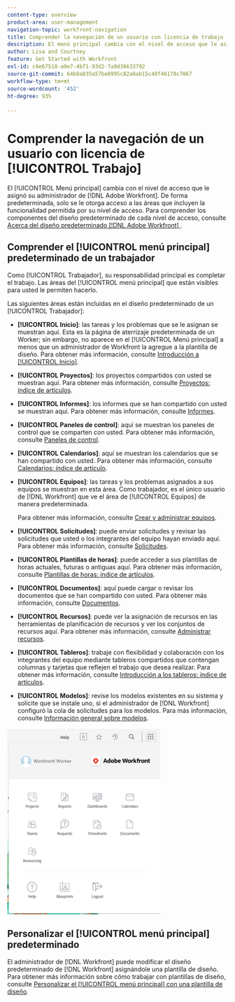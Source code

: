 ```yaml
---
content-type: overview
product-area: user-management
navigation-topic: workfront-navigation
title: Comprender la navegación de un usuario con licencia de trabajo
description: El menú principal cambia con el nivel de acceso que le asignó su administrador de  [!DNL Adobe Workfront] . De forma predeterminada, solo se le otorga acceso a las áreas que incluyen la funcionalidad permitida por su nivel de acceso.
author: Lisa and Courtney
feature: Get Started with Workfront
exl-id: c6e67518-a9e7-4b71-93d2-7a9d36633792
source-git-commit: 64b8a835a57be8995c82a0ab15c40f46170c7067
workflow-type: tm+mt
source-wordcount: '452'
ht-degree: 93%

---
```


# Comprender la navegación de un usuario con licencia de [!UICONTROL Trabajo]

El [!UICONTROL Menú principal] cambia con el nivel de acceso que le asignó su administrador de [!DNL Adobe Workfront]. De forma predeterminada, solo se le otorga acceso a las áreas que incluyen la funcionalidad permitida por su nivel de acceso. Para comprender los componentes del diseño predeterminado de cada nivel de acceso, consulte [Acerca del diseño predeterminado [!DNL Adobe Workfront] ](../../../administration-and-setup/customize-workfront/use-layout-templates/about-the-default-wf-layout.md).

## Comprender el [!UICONTROL menú principal] predeterminado de un trabajador

Como [!UICONTROL Trabajador], su responsabilidad principal es completar el trabajo. Las áreas del [!UICONTROL menú principal] que están visibles para usted le permiten hacerlo.

Las siguientes áreas están incluidas en el diseño predeterminado de un [!UICONTROL Trabajador]:

* **[!UICONTROL Inicio]**: las tareas y los problemas que se le asignan se muestran aquí. Esta es la página de aterrizaje predeterminada de un Worker; sin embargo, no aparece en el [!UICONTROL Menú principal] a menos que un administrador de Workfront la agregue a la plantilla de diseño.  Para obtener más información, consulte [Introducción a [!UICONTROL Inicio]](../../../workfront-basics/using-home/using-the-home-area/get-started-with-home.md).

* **[!UICONTROL Proyectos]**: los proyectos compartidos con usted se muestran aquí. Para obtener más información, consulte [Proyectos: índice de artículos](../../../manage-work/projects/projects-overview.md).

* **[!UICONTROL Informes]**: los informes que se han compartido con usted se muestran aquí. Para obtener más información, consulte [Informes](../../../reports-and-dashboards/reports/reports-overview.md).

* **[!UICONTROL Paneles de control]**: aquí se muestran los paneles de control que se comparten con usted. Para obtener más información, consulte [Paneles de control](../../../reports-and-dashboards/dashboards/dashboards-overview.md).

* **[!UICONTROL Calendarios]**: aquí se muestran los calendarios que se han compartido con usted. Para obtener más información, consulte [Calendarios: índice de artículo](../../../reports-and-dashboards/reports/calendars/calendars.md).

* **[!UICONTROL Equipos]**: las tareas y los problemas asignados a sus equipos se muestran en esta área. Como trabajador, es el único usuario de [!DNL Workfront] que ve el área de [!UICONTROL Equipos] de manera predeterminada.

  Para obtener más información, consulte [Crear y administrar equipos](../../../people-teams-and-groups/create-and-manage-teams/create-and-mange-teams.md).

* **[!UICONTROL Solicitudes]**: puede enviar solicitudes y revisar las solicitudes que usted o los integrantes del equipo hayan enviado aquí. Para obtener más información, consulte [Solicitudes](../../../manage-work/requests/requests-overview.md).

* **[!UICONTROL Plantillas de horas]**: puede acceder a sus plantillas de horas actuales, futuras o antiguas aquí. Para obtener más información, consulte [Plantillas de horas: índice de artículos](../../../timesheets/timesheets-all.md).

* **[!UICONTROL Documentos]**: aquí puede cargar o revisar los documentos que se han compartido con usted. Para obtener más información, consulte [Documentos](../../../documents/documents-overview.md).

* **[!UICONTROL Recursos]**: puede ver la asignación de recursos en las herramientas de planificación de recursos y ver los conjuntos de recursos aquí. Para obtener más información, consulte [Administrar recursos](../../../resource-mgmt/manage-resources.md).

* **[!UICONTROL Tableros]**: trabaje con flexibilidad y colaboración con los integrantes del equipo mediante tableros compartidos que contengan columnas y tarjetas que reflejen el trabajo que desea realizar. Para obtener más información, consulte [Introducción a los tableros: índice de artículos](../../../agile/get-started-with-boards/get-started-with-boards.md).

* **[!UICONTROL Modelos]**: revise los modelos existentes en su sistema y solicite que se instale uno, si el administrador de [!DNL Workfront] configuró la cola de solicitudes para los modelos. Para más información, consulte [Información general sobre modelos](../../../administration-and-setup/blueprints/blueprints-overview.md).

![Menú principal del trabajador](assets/worker-main-menu-350x426.png)

## Personalizar el [!UICONTROL menú principal] predeterminado

El administrador de [!DNL Workfront] puede modificar el diseño predeterminado de [!DNL Workfront] asignándole una plantilla de diseño. Para obtener más información sobre cómo trabajar con plantillas de diseño, consulte [Personalizar el [!UICONTROL menú principal] con una plantilla de diseño](../../../administration-and-setup/customize-workfront/use-layout-templates/customize-main-menu.md).
